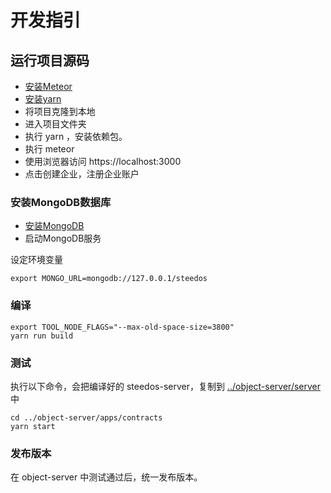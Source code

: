 # 开发指引

## 运行项目源码

- [安装Meteor](https://www.meteor.com/install)
- [安装yarn](https://yarnpkg.com/zh-Hant/)
- 将项目克隆到本地
- 进入项目文件夹
- 执行 yarn ，安装依赖包。
- 执行 meteor
- 使用浏览器访问 https://localhost:3000
- 点击创建企业，注册企业账户

### 安装MongoDB数据库

- [安装MongoDB](https://docs.mongodb.com/manual/administration/install-community/)
- 启动MongoDB服务

设定环境变量

```shell
export MONGO_URL=mongodb://127.0.0.1/steedos
```

### 编译

```shell
export TOOL_NODE_FLAGS="--max-old-space-size=3800"
yarn run build
```

### 测试

执行以下命令，会把编译好的 steedos-server，复制到 [../object-server/server](https://github.com/steedos/object-server/tree/develop/server) 中

```shell
cd ../object-server/apps/contracts
yarn start
```

### 发布版本

在 object-server 中测试通过后，统一发布版本。
